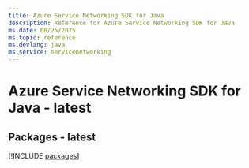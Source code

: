 ```yaml
---
title: Azure Service Networking SDK for Java
description: Reference for Azure Service Networking SDK for Java
ms.date: 08/25/2025
ms.topic: reference
ms.devlang: java
ms.service: servicenetworking
---
```

# Azure Service Networking SDK for Java - latest
## Packages - latest
[!INCLUDE [packages](service-networking-index.md)]